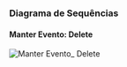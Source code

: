 ### Diagrama de Sequências

#### Manter Evento: Delete
![Manter Evento_ Delete](https://user-images.githubusercontent.com/43323869/68859198-851fd000-06c5-11ea-974f-9af7a84c45d6.png)
